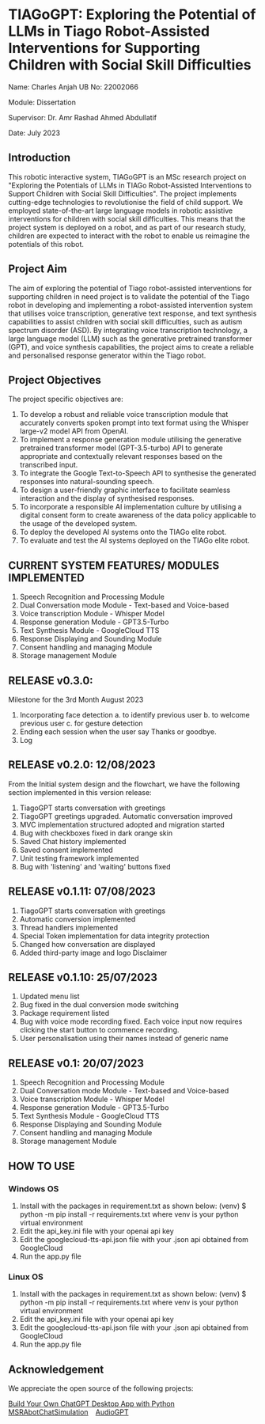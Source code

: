 # TIAGoGPT: Exploring the Potential of LLMs in Tiago Robot-Assisted Interventions for Supporting Children with Social Skill Difficulties 

Name: Charles Anjah 
UB No: 22002066 

Module: Dissertation

Supervisor: Dr. Amr Rashad Ahmed Abdullatif

Date: July 2023

## Introduction
This robotic interactive system, TIAGoGPT is an MSc research project on "Exploring the Potentials of LLMs in TIAGo Robot-Assisted Interventions to Support Children with Social Skill Difficulties". The project implements cutting-edge technologies to revolutionise the field of child support. We employed state-of-the-art large language models in robotic assistive interventions for children with social skill difficulties. This means that the project system is deployed on a robot, and as part of our research study, children are expected to interact with the robot to enable us reimagine the potentials of this robot.

## Project Aim
The aim of exploring the potential of Tiago robot-assisted interventions for supporting children in need project is to validate the potential of the Tiago robot in developing and implementing a robot-assisted intervention system that utilises voice transcription, generative text response, and text synthesis capabilities to assist children with social skill difficulties, such as autism spectrum disorder (ASD). By integrating voice transcription technology, a large language model (LLM) such as the generative pretrained transformer (GPT), and voice synthesis capabilities, the project aims to create a reliable and personalised response generator within the Tiago robot.

## Project Objectives
The project specific objectives are:
1.	To develop a robust and reliable voice transcription module that accurately converts spoken prompt into text format using the Whisper large-v2 model API from OpenAI.
2.	To implement a response generation module utilising the generative pretrained transformer model (GPT-3.5-turbo) API to generate appropriate and contextually relevant responses based on the transcribed input.
3.	To integrate the Google Text-to-Speech API to synthesise the generated responses into natural-sounding speech.
4.	To design a user-friendly graphic interface to facilitate seamless interaction and the display of synthesised responses.
5.	To incorporate a responsible AI implementation culture by utilising a digital consent form to create awareness of the data policy applicable to the usage of the developed system.
6.	To deploy the developed AI systems onto the TIAGo elite robot.
7.	To evaluate and test the AI systems deployed on the TIAGo elite robot.


## CURRENT SYSTEM FEATURES/ MODULES IMPLEMENTED
1. Speech Recognition and Processing Module
2. Dual Conversation mode Module - Text-based and Voice-based
3. Voice transcription Module - Whisper Model
4. Response generation Module - GPT3.5-Turbo
5. Text Synthesis Module - GoogleCloud TTS
6. Response Displaying and Sounding Module
7. Consent handling and managing Module
8. Storage management Module

## RELEASE v0.3.0: 
Milestone for the 3rd Month August 2023
1. Incorporating face detection 
        a. to identify previous user
        b. to welcome previous user
        c. for gesture detection
2. Ending each session when the user say Thanks or goodbye.
3. Log

## RELEASE v0.2.0: 12/08/2023

From the Initial system design and the flowchart, we have the following section implemented in this version release:

1. TiagoGPT starts conversation with greetings
2. TiagoGPT greetings upgraded. Automatic conversation improved
3. MVC implementation structured adopted and migration started
4. Bug with checkboxes fixed in dark orange skin
5. Saved Chat history implemented
6. Saved consent implemented
7. Unit testing framework implemented
8. Bug with 'listening' and 'waiting' buttons fixed


## RELEASE v0.1.11: 07/08/2023
1. TiagoGPT starts conversation with greetings
2. Automatic conversion implemented
3. Thread handlers implemented
4. Special Token implementation for data integrity protection
5. Changed how conversation are displayed
6. Added third-party image and logo Disclaimer


## RELEASE v0.1.10: 25/07/2023
1. Updated menu list
2. Bug fixed in the dual conversion mode switching
3. Package requirement listed
4. Bug with voice mode recording fixed. Each voice input now requires clicking the start button to commence recording.
5. User personalisation using their names instead of generic name

## RELEASE v0.1: 20/07/2023
1. Speech Recognition and Processing Module
2. Dual Conversation mode Module - Text-based and Voice-based
3. Voice transcription Module - Whisper Model
4. Response generation Module - GPT3.5-Turbo
5. Text Synthesis Module - GoogleCloud TTS
6. Response Displaying and Sounding Module
7. Consent handling and managing Module
8. Storage management Module


## HOW TO USE
### Windows OS
1. Install with the packages in requirement.txt as shown below: 
        (venv) $ python -m pip install -r requirements.txt
        where venv is your python virtual environment
2. Edit the api_key.ini file with your openai api key
3. Edit the googlecloud-tts-api.json file with your .json api obtained from GoogleCloud
4. Run the app.py file

### Linux OS
1. Install with the packages in requirement.txt as shown below: 
        (venv) $ python -m pip install -r requirements.txt
        where venv is your python virtual environment
2. Edit the api_key.ini file with your openai api key
3. Edit the googlecloud-tts-api.json file with your .json api obtained from GoogleCloud
4. Run the app.py file


## Acknowledgement
We appreciate the open source of the following projects:

[Build Your Own ChatGPT Desktop App with Python](https://www.youtube.com/watch?v=snkys9zXyD0) &#8194;
[MSRAbotChatSimulation](https://github.com/microsoft/LabanotationSuite/tree/master/MSRAbotChatSimulation) &#8194;
[AudioGPT](https://github.com/AIGC-Audio/AudioGPT/blob/main/README.md) &#8194;
